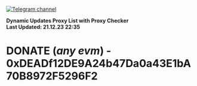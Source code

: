 [![Telegram channel](https://img.shields.io/endpoint?url=https://runkit.io/damiankrawczyk/telegram-badge/branches/master?url=https://t.me/n4z4v0d)](https://t.me/n4z4v0d) 

**Dynamic Updates Proxy List with Proxy Checker**  
**Last Updated: 21.12.23 22:35**

# DONATE (_any evm_) - 0xDEADf12DE9A24b47Da0a43E1bA70B8972F5296F2

